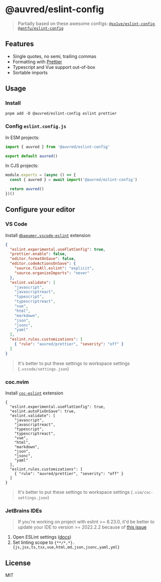 # @auvred/eslint-config

> Partially based on these awesome configs: [`@so1ve/eslint-config`](https://github.com/so1ve/eslint-prettier-config), [`@antfu/eslint-config`](https://github.com/antfu/eslint-config)

## Features

- Single quotes, no semi, trailing commas
- Formatting with [Prettier](https://github.com/prettier/prettier)
- Typescript and Vue support out-of-box
- Sortable imports

## Usage

### Install

```
pnpm add -D @auvred/eslint-config eslint prettier
```

### Config `eslint.config.js`

In ESM projects:

```js
import { auvred } from '@auvred/eslint-config'

export default auvred()
```

In CJS projects:

```js
module.exports = (async () => {
  const { auvred } = await import('@auvred/eslint-config')

  return auvred()
})()
```

## Configure your editor

### VS Code

Install [`dbaeumer.vscode-eslint`](https://marketplace.visualstudio.com/items?itemName=dbaeumer.vscode-eslint) extension

```json
{
  "eslint.experimental.useFlatConfig": true,
  "prettier.enable": false,
  "editor.formatOnSave": false,
  "editor.codeActionsOnSave": {
    "source.fixAll.eslint": "explicit",
    "source.organizeImports": "never"
  },
  "eslint.validate": [
    "javascript",
    "javascriptreact",
    "typescript",
    "typescriptreact",
    "vue",
    "html",
    "markdown",
    "json",
    "jsonc",
    "yaml"
  ],
  "eslint.rules.customizations": [
    { "rule": "auvred/prettier", "severity": "off" }
  ]
}
```

> It's better to put these settings to workspace settings (`.vscode/settings.json`)

### coc.nvim

Install [`coc-eslint`](https://github.com/neoclide/coc-eslint) extension

```jsonc
{
  "eslint.experimental.useFlatConfig": true,
  "eslint.autoFixOnSave": true,
  "eslint.validate": [
    "javascript",
    "javascriptreact",
    "typescript",
    "typescriptreact",
    "vue",
    "html",
    "markdown",
    "json",
    "jsonc",
    "yaml"
  ],
  "eslint.rules.customizations": [
    { "rule": "auvred/prettier", "severity": "off" }
  ]
}
```

> It's better to put these settings to workspace settings (`.vim/coc-settings.json`)

### JetBrains IDEs

> If you're working on project with eslint >= 8.23.0, it'd be better to update your IDE to version >= 2022.2.2 because of [this issue](https://youtrack.jetbrains.com/issue/WEB-57089/ESLint8.23-TypeError-this.libOptions.parse-is-not-a-function)

1. Open ESLint settings ([docs](https://www.jetbrains.com/help/webstorm/eslint.html#ws_eslint_configure_scope))
2. Set linting scope to `{**/*,*}.{js,jsx,ts,tsx,vue,html,md,json,jsonc,yaml,yml}`

## License

MIT
